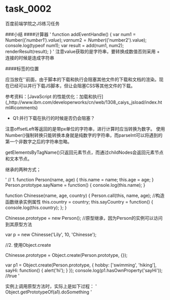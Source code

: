 # task_0002
百度前端学院之JS练习任务

###小结
####计算器
'
function addEventHandle() {
	var num1 = Number($('number1').value);
	var num2 = Number($('number2').value);
	console.log(typeof num1);
	var result = add(num1, num2);
	renderResult(result);
}
'
注意value获取的是字符串，要转换成数值否则采用 + 连接的时候是连成字符串

####<javascript>标签的位置
<p>应当放在'</body>'前面，由于脚本的下载和执行会阻塞其他文件的下载和文档的渲染。现在已经可以并行下载JS脚本，但让会阻塞CSS等其他文件的下载。</p>
参考资料：[JavaScript 的性能优化：加载和执行](_http://www.ibm.com/developerworks/cn/web/1308_caiys_jsload/index.html#icomments)

- Q1:并行下载在执行的时候是否仍会阻塞？

注意offsetLeft等返回的是带px单位的字符串，进行计算时应当转换为数字。
使用Number()强制转换只能转换本身就是纯数字的字符串，而parseInt可以将遇到的第一个非数字之后的字符串忽略。

getElementsByTagName()只返回元素节点，而通过childNodes会返回元素节点和文本节点。

继承的两种方式； 

'
// 1.
function Person(name, age) {
	this.name = name;
	this.age = age;
}
Person.prototype.sayName = function() {
	console.log(this.name);
}

function Chinesse(name, age, country) {
	Person.call(this, name, age);  //构造函数继承实例属性
	this.country = country;
	this.sayCountry = function() {
		console.log(this.country);
	};
}

Chinesse.prototype = new Person(); //原型继承，因为Person的实例可以访问到其原型方法

var p = new Chinesse('Lily', 10, 'Chinesse');

//2. 使用Object.create

Chinesse.prototype = Object.create(Person.prototype, {});

var p1 = Object.create(Person.prototype, {
	hobby: ['swimming', 'hiking'],
	sayHi: function() {
		alert('hi');
	}
});
console.log(p1.hasOwnProperty('sayHi')); //true
'

实例上调用原型方法时，实际上是如下过程：
'
Object.getPrototypeOf(a1).doSomething
'
